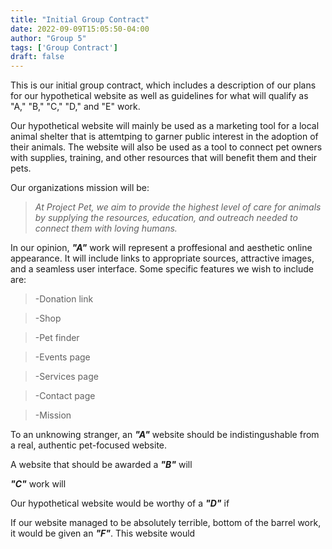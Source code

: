```yaml
---
title: "Initial Group Contract"
date: 2022-09-09T15:05:50-04:00
author: "Group 5"
tags: ['Group Contract']
draft: false
---
```


This is our initial group contract, which includes a description of our plans for our hypothetical website as well as guidelines for what will qualify as "A," "B," "C," "D," and "E" work.

Our hypothetical website will mainly be used as a marketing tool for a local animal shelter that is attemtping to garner public interest in the adoption of their animals. The website will also be used as a tool to connect pet owners with supplies, training, and other resources that will benefit them and their pets. 

Our organizations mission will be:

> *At Project Pet, we aim to provide the highest level of care for animals by supplying the resources, education, and outreach needed to connect them with loving humans.*

In our opinion, ***"A"*** work will represent a proffesional and aesthetic online appearance. It will include links to appropriate sources, attractive images, and a seamless user interface. Some specific features we wish to include are: 

> -Donation link 

> -Shop

> -Pet finder

> -Events page

> -Services page

> -Contact page

> -Mission

To an unknowing stranger, an ***"A"*** website should be indistingushable from a real, authentic pet-focused website. 



A website that should be awarded a ***"B"*** will 



***"C"*** work will 



Our hypothetical website would be worthy of a ***"D"*** if



If our website managed to be absolutely terrible, bottom of the barrel work, it would be given an ***"F"***. This website would 
